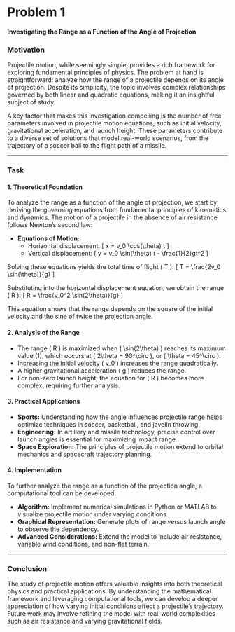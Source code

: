 # Problem 1

**Investigating the Range as a Function of the Angle of Projection**

### **Motivation**
Projectile motion, while seemingly simple, provides a rich framework for exploring fundamental principles of physics. The problem at hand is straightforward: analyze how the range of a projectile depends on its angle of projection. Despite its simplicity, the topic involves complex relationships governed by both linear and quadratic equations, making it an insightful subject of study.

A key factor that makes this investigation compelling is the number of free parameters involved in projectile motion equations, such as initial velocity, gravitational acceleration, and launch height. These parameters contribute to a diverse set of solutions that model real-world scenarios, from the trajectory of a soccer ball to the flight path of a missile.

---

### **Task**

#### **1. Theoretical Foundation**
To analyze the range as a function of the angle of projection, we start by deriving the governing equations from fundamental principles of kinematics and dynamics. The motion of a projectile in the absence of air resistance follows Newton’s second law:

- **Equations of Motion:**
  - Horizontal displacement: \[ x = v_0 \cos(\theta) t \]
  - Vertical displacement: \[ y = v_0 \sin(\theta) t - \frac{1}{2}gt^2 \]

Solving these equations yields the total time of flight \( T \):
  \[ T = \frac{2v_0 \sin(\theta)}{g} \]

Substituting into the horizontal displacement equation, we obtain the range \( R \):
  \[ R = \frac{v_0^2 \sin(2\theta)}{g} \]

This equation shows that the range depends on the square of the initial velocity and the sine of twice the projection angle.

#### **2. Analysis of the Range**
- The range \( R \) is maximized when \( \sin(2\theta) \) reaches its maximum value (1), which occurs at \( 2\theta = 90^\circ \), or \( \theta = 45^\circ \).
- Increasing the initial velocity \( v_0 \) increases the range quadratically.
- A higher gravitational acceleration \( g \) reduces the range.
- For non-zero launch height, the equation for \( R \) becomes more complex, requiring further analysis.

#### **3. Practical Applications**
- **Sports:** Understanding how the angle influences projectile range helps optimize techniques in soccer, basketball, and javelin throwing.
- **Engineering:** In artillery and missile technology, precise control over launch angles is essential for maximizing impact range.
- **Space Exploration:** The principles of projectile motion extend to orbital mechanics and spacecraft trajectory planning.

#### **4. Implementation**
To further analyze the range as a function of the projection angle, a computational tool can be developed:
- **Algorithm:** Implement numerical simulations in Python or MATLAB to visualize projectile motion under varying conditions.
- **Graphical Representation:** Generate plots of range versus launch angle to observe the dependency.
- **Advanced Considerations:** Extend the model to include air resistance, variable wind conditions, and non-flat terrain.

---

### **Conclusion**
The study of projectile motion offers valuable insights into both theoretical physics and practical applications. By understanding the mathematical framework and leveraging computational tools, we can develop a deeper appreciation of how varying initial conditions affect a projectile’s trajectory. Future work may involve refining the model with real-world complexities such as air resistance and varying gravitational fields.

